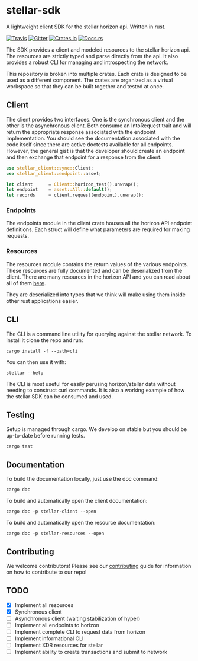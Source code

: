# stellar-sdk
A lightweight client SDK for the stellar horizon api. Written in rust.

[![Travis](https://img.shields.io/travis/kbacha/stellar-sdk.svg)](https://travis-ci.org/kbacha/stellar-sdk)
[![Gitter](https://img.shields.io/gitter/room/nwjs/nw.js.svg)](https://gitter.im/stellar-sdk)
[![Crates.io](https://img.shields.io/crates/v/stellar-client.svg)](https://crates.io/crates/stellar-client)
[![Docs.rs](https://docs.rs/stellar-client/badge.svg)](https://docs.rs/stellar-client/)

The SDK provides a client and modeled resources to the stellar horizon api. The
resources are strictly typed and parse directly from the api. It also provides a robust
CLI for managing and introspecting the network.

This repository is broken into multiple crates. Each crate is designed to be used
as a different component. The crates are organized as a virtual workspace so that
they can be built together and tested at once.

## Client

The client provides two interfaces. One is the synchronous client and the other is
the asynchronous client. Both consume an IntoRequest trait and will return the appropriate
response associated with the endpoint implementation. You should see the documentation
associated with the code itself since there are active doctests available for all endpoints.
However, the general gist is that the developer should create an endpoint and then exchange
that endpoint for a response from the client:

```rust
use stellar_client::sync::Client;
use stellar_client::endpoint::asset;

let client      = Client::horizon_test().unwrap();
let endpoint    = asset::All::default();
let records     = client.request(endpoint).unwrap();
```

### Endpoints

The endpoints module in the client crate houses all the horizon API endpoint definitions. Each
struct will define what parameters are required for making requests.

### Resources
The resources module contains the return values of the various endpoints. These resources are
fully documented and can be deserialized from the client. There are many resources
in the horizon API and you can read about all of them [here](https://www.stellar.org/developers/horizon/reference/index.html).

They are deserialized into types that we think will make using them inside other rust applications
easier.

## CLI

The CLI is a command line utility for querying against the stellar network. To install it
clone the repo and run:

```
cargo install -f --path=cli
```

You can then use it with:

```
stellar --help
```

The CLI is most useful for easily perusing horizon/stellar data without needing to construct
curl commands. It is also a working example of how the stellar SDK can be consumed and used.

## Testing

Setup is managed through cargo. We develop on stable but you should be up-to-date before
running tests.

```
cargo test
```

## Documentation

To build the documentation locally, just use the doc command:

```
cargo doc
```

To build and automatically open the client documentation:

```
cargo doc -p stellar-client --open
```

To build and automatically open the resource documentation:

```
cargo doc -p stellar-resources --open
```

## Contributing

We welcome contributors! Please see our [contributing](https://github.com/kbacha/stellar-sdk/blob/master/CONTRIBUTING.md) guide for information
on how to contribute to our repo!

## TODO

- [x] Implement all resources
- [x] Synchronous client
- [ ] Asynchronous client (waiting stabilization of hyper)
- [ ] Implement all endpoints to horizon
- [ ] Implement complete CLI to request data from horizon
- [ ] Implement informational CLI
- [ ] Implement XDR resources for stellar
- [ ] Implement ability to create transactions and submit to network

